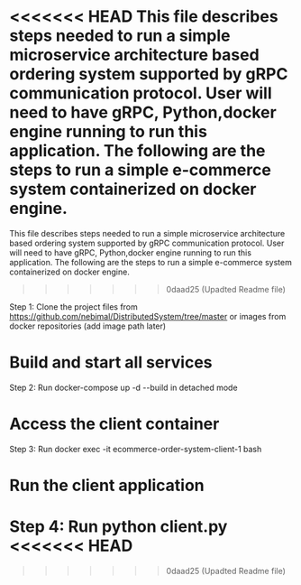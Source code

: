 <<<<<<< HEAD
This file describes steps needed to run a simple microservice architecture based ordering system supported by gRPC communication protocol. User will need to have gRPC, Python,docker engine running to run this application. The following are the steps to run a simple e-commerce system containerized on docker engine.
=======
This file describes steps needed to run a simple microservice architecture based ordering system supported by gRPC communication protocol. User will need to have gRPC, Python,docker engine running to run this application. The following are the steps to run a simple e-commerce system containerized on docker engine. 
>>>>>>> 0daad25 (Upadted Readme file)

Step 1: Clone the project files from https://github.com/nebimal/DistributedSystem/tree/master or images from docker repositories (add image path later)

# Build and start all services
Step 2: Run docker-compose up -d --build in detached mode

 # Access the client container
Step 3: Run docker exec -it ecommerce-order-system-client-1 bash

# Run the client application
Step 4: Run python client.py
<<<<<<< HEAD
=======

>>>>>>> 0daad25 (Upadted Readme file)

